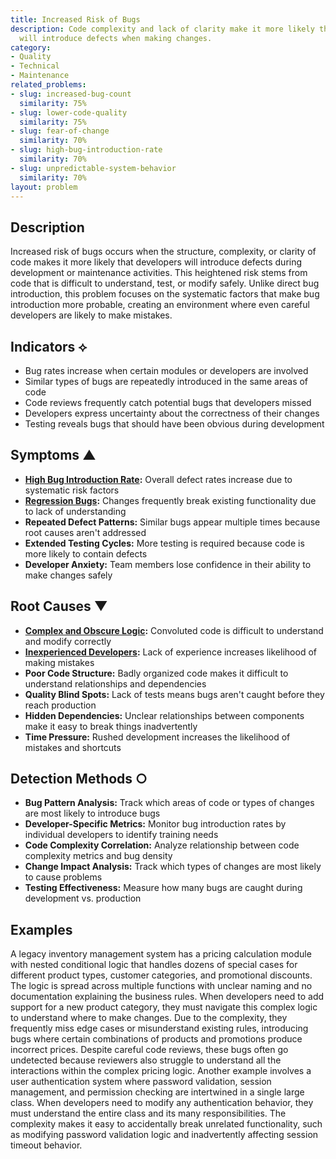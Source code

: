 ```yaml
---
title: Increased Risk of Bugs
description: Code complexity and lack of clarity make it more likely that developers
  will introduce defects when making changes.
category:
- Quality
- Technical
- Maintenance
related_problems:
- slug: increased-bug-count
  similarity: 75%
- slug: lower-code-quality
  similarity: 75%
- slug: fear-of-change
  similarity: 70%
- slug: high-bug-introduction-rate
  similarity: 70%
- slug: unpredictable-system-behavior
  similarity: 70%
layout: problem
---
```


## Description

Increased risk of bugs occurs when the structure, complexity, or clarity of code makes it more likely that developers will introduce defects during development or maintenance activities. This heightened risk stems from code that is difficult to understand, test, or modify safely. Unlike direct bug introduction, this problem focuses on the systematic factors that make bug introduction more probable, creating an environment where even careful developers are likely to make mistakes.

## Indicators ⟡
- Bug rates increase when certain modules or developers are involved
- Similar types of bugs are repeatedly introduced in the same areas of code
- Code reviews frequently catch potential bugs that developers missed
- Developers express uncertainty about the correctness of their changes
- Testing reveals bugs that should have been obvious during development

## Symptoms ▲
- **[High Bug Introduction Rate](high-bug-introduction-rate.md):** Overall defect rates increase due to systematic risk factors
- **[Regression Bugs](regression-bugs.md):** Changes frequently break existing functionality due to lack of understanding
- **Repeated Defect Patterns:** Similar bugs appear multiple times because root causes aren't addressed
- **Extended Testing Cycles:** More testing is required because code is more likely to contain defects
- **Developer Anxiety:** Team members lose confidence in their ability to make changes safely

## Root Causes ▼
- **[Complex and Obscure Logic](complex-and-obscure-logic.md):** Convoluted code is difficult to understand and modify correctly
- **[Inexperienced Developers](inexperienced-developers.md):** Lack of experience increases likelihood of making mistakes
- **Poor Code Structure:** Badly organized code makes it difficult to understand relationships and dependencies
- **Quality Blind Spots:** Lack of tests means bugs aren't caught before they reach production
- **Hidden Dependencies:** Unclear relationships between components make it easy to break things inadvertently
- **Time Pressure:** Rushed development increases the likelihood of mistakes and shortcuts

## Detection Methods ○
- **Bug Pattern Analysis:** Track which areas of code or types of changes are most likely to introduce bugs
- **Developer-Specific Metrics:** Monitor bug introduction rates by individual developers to identify training needs
- **Code Complexity Correlation:** Analyze relationship between code complexity metrics and bug density
- **Change Impact Analysis:** Track which types of changes are most likely to cause problems
- **Testing Effectiveness:** Measure how many bugs are caught during development vs. production

## Examples

A legacy inventory management system has a pricing calculation module with nested conditional logic that handles dozens of special cases for different product types, customer categories, and promotional discounts. The logic is spread across multiple functions with unclear naming and no documentation explaining the business rules. When developers need to add support for a new product category, they must navigate this complex logic to understand where to make changes. Due to the complexity, they frequently miss edge cases or misunderstand existing rules, introducing bugs where certain combinations of products and promotions produce incorrect prices. Despite careful code reviews, these bugs often go undetected because reviewers also struggle to understand all the interactions within the complex pricing logic. Another example involves a user authentication system where password validation, session management, and permission checking are intertwined in a single large class. When developers need to modify any authentication behavior, they must understand the entire class and its many responsibilities. The complexity makes it easy to accidentally break unrelated functionality, such as modifying password validation logic and inadvertently affecting session timeout behavior.